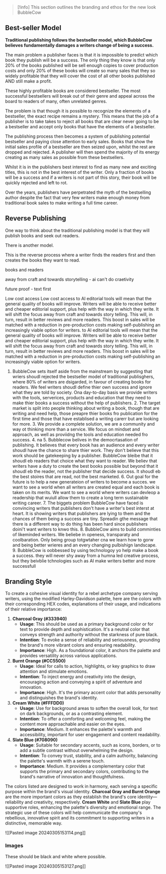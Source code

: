 > [!info]
> This section outlines the branding and ethos for the new look BubbleCow

## Best-seller Model
**Traditional publishing follows the bestseller model, which BubbleCow believes fundamentally damages a writers change of being a success.** 

The main problem a publisher faces is that it is impossible to predict which book they publish will be a success. The only thing they know is that only 20% of the books published will be sell enough copies to cover production costs and only 20% of these books will create so many sales that they so widely profitable that they will cover the cost of all other books published AND still make a profit. 

These highly profitable books are considered bestseller. The most successful bestsellers will break out of their genre and appeal across the board to readers of many, often unrelated genres. 

The problem is that though it is possible to recognize the elements of a bestseller, the exact recipe remains a mystery. This means that the job of a publisher is to take takes to reject all books that are clear never going to be a bestseller and accept only books that have the elements of a bestseller. 

The publishing process then becomes a system of publishing potential bestseller and paying close attention to early sales. Books that show the initial sales profile of a bestseller are then seized upon, whilst the rest are dropped and rejected. A publisher will then spend the majority of its energy creating as many sales as possible from these bestsellers. 

Whilst it is in the publishers best interest to find as many new and exciting titles, this is not in the best interest of the writer. Only a fraction of books will be a success and if a writers is not part of this story, their book will be quickly rejected and left to rot. 

Over the years, publishers have perpetrated the myth of the bestselling author despite the fact that very few writers make enough money from traditional book sales to make writing a full time career.  
## Reverse Publishing
One way to think about the traditional publishing model is that they will publish books and seek out readers. 

There is another model. 

This is the reverse process where a writer finds the readers first and then creates the books they want to read. 




books and readers

away from craft and towards storytelling - ai can't do craetivity

 future proof - text first

 Low cost access  Low cost access to AI editorial tools will mean that the general quality of books will improve. Writers will be able to receive better and cheaper editorial support, plus help with the way in which they write. It will shift the focus away from craft and towards story telling.  This will, in turn, result in better reviews and more readers. This boost in sales will be matched with a reduction in pre-production costs making self-publishing an increasingly viable option for writers. to AI editorial tools will mean that the general quality of books will improve. Writers will be able to receive better and cheaper editorial support, plus help with the way in which they write. It will shift the focus away from craft and towards story telling.  This will, in turn, result in better reviews and more readers. This boost in sales will be matched with a reduction in pre-production costs making self-publishing an increasingly viable option for writers. 




1. BubbleCow sets itself aside from the mainstream by suggesting that wriers shoudl rejected the bestseller model of traditional publisghers, where 80% of writers are dsigarded, in favour of creating books for readers. We feel writers shoudl define thier own success and ignore what they are told by society. Ona day-to-day basis we provide writers with the tools, serverices, products and education that they need to make thier books a success without the help of publishers. 
   2. The target market is split into people thinking about writing a book, though that are writing and need help, those preapre thier books fro publication for the first time and those that have establised a writing carerr but are looking for more. 
   3. We provide a complete solution, we are a community and way ot thinking more than a service. We focus on mindset and approach, as well as proviidng the tools and education needed fro success. 
   4. na
   5. Bubblecow belives in the democrtasation of publishing. It believes that every book has an audience and every writer shoudl have the chance to share thier work. They don't believe that this work should be gatekeeping by a publisher. BubbleCow bleibe that it shoudl eb readers that choice what they want to reader. We believ that writers have a duty to create the best books possible but beyond that it shoudl eb the reader, not the publisher that decide success. It shoudl eb the best stoires that are read, not the best marketed. 
   6. Out goal for the future is to help a new generateion of writers to become a succes. we want to see a world when all writers are created equal and each book is taken on its merits. We want to see a world where writers can devleop a readership that wuiull allow them to create a long term sustainable writing career. 
   7. The biggets problem BubbleCow have faced is convincing writers that publishers don't have a writer's best interst at heart. It is showing writers that publishers are lying to them and the chances of them being a success are tiny. Spreadin gthe message that there is a different way to do thing has been hard since publishers doini't want writers to knwo this. 
   8. BubbleCow aims to build comminties of likeminded writers. We beliebe in openess, transparaty and coolbaration. Only being group totgwtaher cna we learn how to gorw and being better wrieres and an every changing pulbishign landscape.
   9. BubbleCow is oobbessed by using technologoy yo help make a book a success. they will never shy away from a humna led creative process, but they beivblie tchnologies such as AI make writers better and more successfull

## Branding Style
To create a cohesive visual identity for a rebel archetype company serving writers, using the modified Harley-Davidson palette, here are the colors with their corresponding HEX codes, explanations of their usage, and indications of their relative importance:

1. **Charcoal Gray (#333940)**
    - **Usage**: This should be used as a primary background color or for text to provide depth and sophistication. It's a neutral color that conveys strength and authority without the starkness of pure black.
    - **Intention**: To evoke a sense of reliability and seriousness, grounding the brand's more vibrant colors and ensuring readability.
    - **Importance**: High. As a foundational color, it anchors the palette and provides versatility across various applications.
2. **Burnt Orange (#CC5500)**
    - **Usage**: Ideal for calls to action, highlights, or key graphics to draw attention and stimulate emotions.
    - **Intention**: To inject energy and creativity into the design, encouraging action and conveying a spirit of adventure and innovation.
    - **Importance**: High. It's the primary accent color that adds personality and distinguishes the brand's identity.
3. **Cream White (#FFFDD0)**
    - **Usage**: Use for background areas to soften the overall look, for text on dark backgrounds, or as a contrasting element.
    - **Intention**: To offer a comforting and welcoming feel, making the content more approachable and easier on the eyes.
    - **Importance**: Medium. It enhances the palette's warmth and accessibility, important for user engagement and content readability.
4. **Slate Blue (#708090)**
    - **Usage**: Suitable for secondary accents, such as icons, borders, or to add a subtle contrast without overwhelming the design.
    - **Intention**: To convey trust, stability, and a calm authority, balancing the palette's warmth with a serene touch.
    - **Importance**: Medium. It provides a complementary color that supports the primary and secondary colors, contributing to the brand's narrative of innovation and thoughtfulness.

The colors listed are designed to work in harmony, each serving a specific purpose within the brand's visual identity. **Charcoal Gray and Burnt Orange** are the more important colors as they establish the brand's core identity—reliability and creativity, respectively. **Cream White** and **Slate Blue** play supportive roles, enhancing the palette's diversity and emotional range. The strategic use of these colors will help communicate the company's rebellious, innovative spirit and its commitment to supporting writers in a distinctive, memorable way.

![[Pasted image 20240305153114.png]]

### Images
These should be black and white where possible. 

![[Pasted image 20240305153127.png]]
